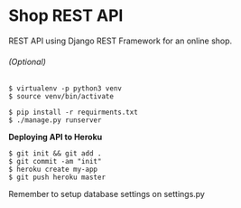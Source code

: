 # Shop REST API

REST API using Django REST Framework for an online shop.

###### (Optional)
    $ virtualenv -p python3 venv
    $ source venv/bin/activate

    $ pip install -r requirments.txt
    $ ./manage.py runserver

**Deploying API to Heroku**

    $ git init && git add .
    $ git commit -am "init"
    $ heroku create my-app
    $ git push heroku master

Remember to setup database settings on settings.py
